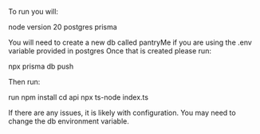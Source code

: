 To run you will:

node version 20
postgres
prisma

You will need to create a new db called pantryMe if you are using the .env variable provided in postgres
Once that is created please run:

npx prisma db push

Then run:

run npm install
cd api
npx ts-node index.ts

If there are any issues, it is likely with configuration. You may need to change the db environment variable.
